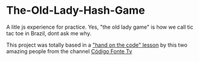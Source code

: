 # The-Old-Lady-Hash-Game
A litle js experience for practice. Yes, "the old lady game" is how we call tic tac toe in Brazil, dont ask me why.

This project was totally based in a ["hand on the code" lesson](https://www.youtube.com/watch?v=M258B1b_pMs) by this two amazing people from the channel [Código Fonte Tv](https://www.youtube.com/channel/UCFuIUoyHB12qpYa8Jpxoxow)
